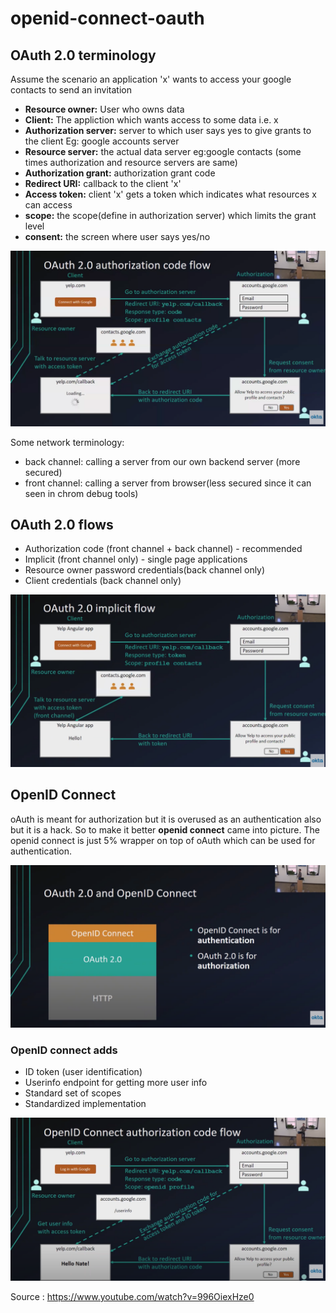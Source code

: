 # openid-connect-oauth

## OAuth 2.0 terminology
Assume the scenario an application 'x' wants to access your google contacts to send an invitation

* **Resource owner:** User who owns data
* **Client:** The appliction which wants access to some data i.e. x
* **Authorization server:** server to which user says yes to give grants to the client Eg: google accounts server
* **Resource server:** the actual data server eg:google contacts (some times authorization and resource servers are same)
* **Authorization grant:** authorization grant code
* **Redirect URI:** callback to the client 'x'
* **Access token:** client 'x' gets a token which indicates what resources x can access
* **scope:** the scope(define in authorization server) which limits the grant level
* **consent:** the screen where user says yes/no

![alt text](https://github.com/shivarach/openid-connect-oauth/blob/master/oatuh2Authorization.png?raw=true)

Some network terminology:
* back channel: calling a server from our own backend server (more secured)
* front channel: calling a server from browser(less secured since it can seen in chrom debug tools)

## OAuth 2.0 flows
* Authorization code (front channel + back channel) - recommended
* Implicit (front channel only) - single page applications
* Resource owner password credentials(back channel only)
* Client credentials (back channel only)

![alt text](https://github.com/shivarach/openid-connect-oauth/blob/master/oauth2ImplicitFlow.png?raw=true)

## OpenID Connect
oAuth is meant for authorization but it is overused as an authentication also but it is a hack. So to make it better **openid connect** came into picture. The openid connect is just 5% wrapper on top of oAuth which can be used for authentication.

![alt text](https://github.com/shivarach/openid-connect-oauth/blob/master/oauth2AndOpenIDConnect.png?raw=true)

### OpenID connect adds
* ID token (user identification)
* Userinfo endpoint for getting more user info
* Standard set of scopes
* Standardized implementation

![alt text](https://github.com/shivarach/openid-connect-oauth/blob/master/openIDConnectAuthorization.png?raw=true)


Source : https://www.youtube.com/watch?v=996OiexHze0
